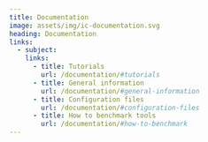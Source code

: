```yaml
---
title: Documentation
image: assets/img/ic-documentation.svg
heading: Documentation
links:
  - subject:
    links:
      - title: Tutorials
        url: /documentation/#tutorials
      - title: General information
        url: /documentation/#general-information
      - title: Configuration files
        url: /documentation/#configuration-files
      - title: How to benchmark tools
        url: /documentation/#how-to-benchmark
---
```


